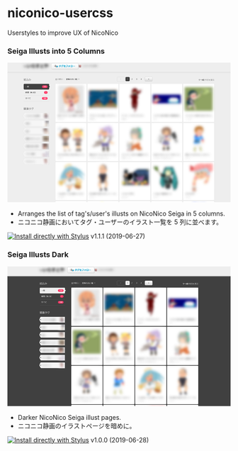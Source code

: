 # niconico-usercss
Userstyles to improve UX of NicoNico

### Seiga Illusts into 5 Columns
![Preview](seiga-illusts-5-columns.png)
- Arranges the list of tag's/user's illusts on NicoNico Seiga in 5 columns.
- ニコニコ静画においてタグ・ユーザーのイラスト一覧を 5 列に並べます。

[![Install directly with Stylus](https://img.shields.io/badge/Install%20directly%20with-Stylus-00adad.svg)](https://raw.githubusercontent.com/neofuji/niconico-usercss/master/seiga-illusts-5-columns.user.css)
v1.1.1 (2019-06-27)

### Seiga Illusts Dark
![Preview](seiga-illusts-dark.png)
- Darker NicoNico Seiga illust pages.
- ニコニコ静画のイラストページを暗めに。

[![Install directly with Stylus](https://img.shields.io/badge/Install%20directly%20with-Stylus-00adad.svg)](https://raw.githubusercontent.com/neofuji/niconico-usercss/master/seiga-illusts-dark.user.css)
v1.0.0 (2019-06-28)
